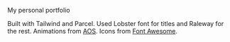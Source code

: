 My personal portfolio

Built with Tailwind and Parcel.
Used Lobster font for titles and Raleway for the rest.
Animations from <a href="https://github.com/michalsnik/aos">AOS</a>.
Icons from <a href="fontawesome.com">Font Awesome</a>.